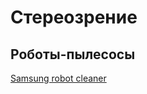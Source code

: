 # Стереозрение
## Роботы-пылесосы
[Samsung robot cleaner](https://newatlas.com/around-the-home/samsung-jet-bot-ai-plus-robot-vacuum/)
